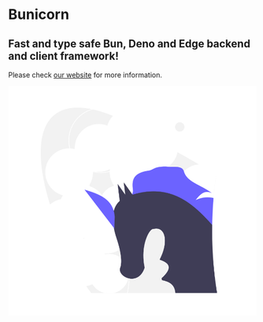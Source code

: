 # Bunicorn

## Fast and type safe Bun, Deno and Edge backend and client framework!

Please check [our website](https://bunicorn.vercel.app/) for more information.

![Bunicorn Image](./docs/public/logo.png)
